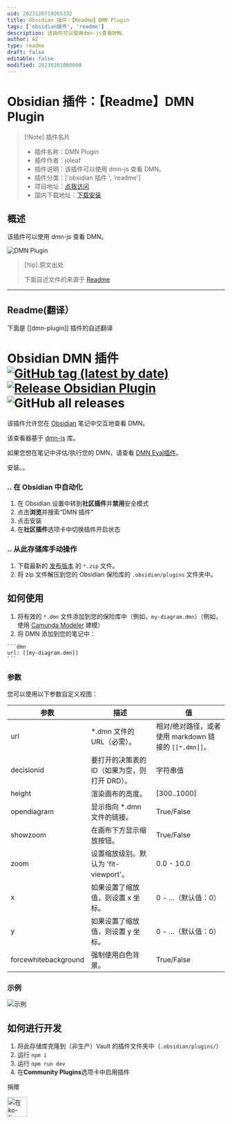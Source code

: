 ```yaml
---
uid: 2023120719265332
title: Obsidian 插件：【Readme】DMN Plugin
tags: ['obsidian插件', 'readme']
description: 该插件可以使用dmn-js查看DMN。
author: AI
type: readme
draft: false
editable: false
modified: 20230101000000
---
```


# Obsidian 插件：【Readme】DMN Plugin

> [!Note] 插件名片
> - 插件名称：DMN Plugin
> - 插件作者：joleaf
> - 插件说明：该插件可以使用 dmn-js 查看 DMN。
> - 插件分类：['obsidian 插件 ', 'readme']
> - 项目地址：[点我访问](https://github.com/joleaf/obsidian-dmn-plugin)
> - 国内下载地址：[下载安装](https://pkmer.cn/products/plugin/pluginMarket/?dmn-plugin)

## 概述

该插件可以使用 dmn-js 查看 DMN。

![DMN Plugin](https://cdn.pkmer.cn/covers/dmn-plugin.gif!pkmer)

> [!tip] 原文出处
>
>下面自述文件的来源于 [Readme](https://ghproxy.net/https://raw.githubusercontent.com/joleaf/obsidian-dmn-plugin/main/README.md)
>

---

## Readme(翻译）

下面是 [[dmn-plugin]] 插件的自述翻译

# Obsidian DMN 插件 [![GitHub tag (latest by date)](https://img.shields.io/github/v/tag/joleaf/obsidian-dmn-plugin)](https://github.com/joleaf/obsidian-dmn-plugin/releases) [![Release Obsidian Plugin](https://github.com/joleaf/obsidian-dmn-plugin/actions/workflows/release.yml/badge.svg)](https://github.com/joleaf/obsidian-dmn-plugin/actions/workflows/release.yml) ![GitHub all releases](https://img.shields.io/github/downloads/joleaf/obsidian-dmn-plugin/total)

该插件允许您在 [Obsidian](https://www.obsidian.md) 笔记中交互地查看 DMN。

该查看器基于 [dmn-js](https://github.com/bpmn-io/dmn-js) 库。

如果您想在笔记中评估/执行您的 DMN，请查看 [DMN Eval插件](https://github.com/joleaf/obsidian-dmn-eval-plugin)。

安装。。

### .. 在 Obsidian 中自动化

1. 在 Obsidian 设置中转到**社区插件**并**禁用**安全模式
2. 点击**浏览**并搜索“DMN 插件”
3. 点击安装
4. 在**社区插件**选项卡中切换插件开启状态

### .. 从此存储库手动操作

1. 下载最新的 [发布版本](https://github.com/joleaf/obsidian-dmn-plugin/releases) 的 `*.zip` 文件。
2. 将 zip 文件解压到您的 Obsidian 保险库的 `.obsidian/plugins` 文件夹中。

## 如何使用

1. 将有效的 `*.dmn` 文件添加到您的保险库中（例如，`my-diagram.dmn`）（例如，使用 [Camunda Modeler](https://camunda.com/de/download/modeler/) 建模）
2. 将 DMN 添加到您的笔记中：

````
```dmn
url: [[my-diagram.dmn]]
```
````

### 参数

您可以使用以下参数自定义视图：

| 参数                  | 描述                                                         | 值                                                       |
|----------------------|------------------------------------------------------------|----------------------------------------------------------|
| url                  | *.dmn 文件的 URL（必需）。                                    | 相对/绝对路径，或者使用 markdown 链接的 `[[*.dmn]]`。     |
| decisionid           | 要打开的决策表的 ID（如果为空，则打开 DRD）。                  | 字符串值                                                 |
| height               | 渲染画布的高度。                                              | [300..1000]                                              |
| opendiagram          | 显示指向 *.dmn 文件的链接。                                   | True/False                                               |
| showzoom             | 在画布下方显示缩放按钮。                                      | True/False                                               |
| zoom                 | 设置缩放级别。默认为 'fit-viewport'。                          | 0.0 - 10.0                                               |
| x                    | 如果设置了缩放值，则设置 x 坐标。                               | 0 - ...（默认值：0）                                      |
| y                    | 如果设置了缩放值，则设置 y 坐标。                               | 0 - ...（默认值：0）                                      |
| forcewhitebackground | 强制使用白色背景。                                            | True/False                                               |

### 示例

![示例](https://cdn.pkmer.cn/covers/dmn-plugin_2_0.gif!pkmer)

## 如何进行开发

1. 将此存储库克隆到（非生产）Vault 的插件文件夹中（`.obsidian/plugins/`）
2. 运行 `npm i`
3. 运行 `npm run dev`
4. 在**Community Plugins**选项卡中启用插件

捐赠

<a href='https://ko-fi.com/joleaf' target='_blank'><img height='35' style='border:0px;height:46px;' src='https://az743702.vo.msecnd.net/cdn/kofi3.png?v=0' border='0' alt='在ko-fi.com给我买杯咖啡' />

